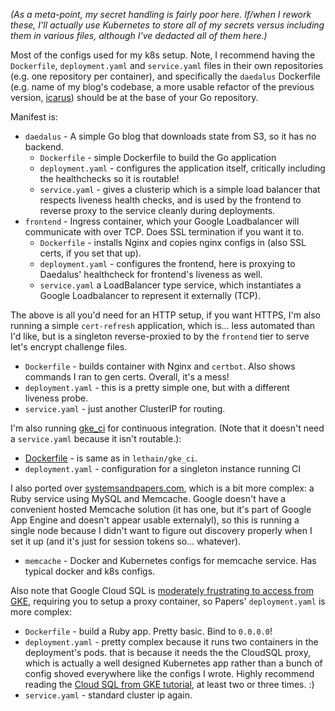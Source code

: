 *(As a meta-point, my secret handling is fairly poor here. If/when I rework these,
I'll actually use Kubernetes to store all of my secrets versus including them in various
files, although I've dedacted all of them here.)*

Most of the configs used for my k8s setup.
Note, I recommend having the `Dockerfile`, `deployment.yaml` and `service.yaml` files
in their own repositories (e.g. one repository per container), and specifically the
`daedalus` Dockerfile (e.g. name of my blog's codebase, a more usable refactor of the previous version,
[icarus](https://github.com/lethain/icarus)) should be at the base of your Go repository.

Manifest is:

* `daedalus` - A simple Go blog that downloads state from S3, so it has no backend.
    * `Dockerfile` - simple Dockerfile to build the Go application
    * `deployment.yaml` - configures the application itself, critically including the healthchecks so it is routable!
    * `service.yaml` - gives a clusterip which is a simple load balancer that respects liveness health checks,
        and is used by the frontend to reverse proxy to the service cleanly during deployments.
* `frontend` - Ingress container, which your Google Loadbalancer will communicate with over TCP. Does SSL termination if you want it to.
    * `Dockerfile` - installs Nginx and copies nginx configs in (also SSL certs, if you set that up).
    * `deployment.yaml` - configures the frontend, here is proxying to Daedalus' healthcheck for frontend's liveness as well.
    * `service.yaml` a LoadBalancer type service, which instantiates a Google Loadbalancer to represent it externally (TCP).


The above is all you'd need for an HTTP setup, if you want HTTPS, I'm also running a simple `cert-refresh` application,
which is... less automated than I'd like, but is a singleton reverse-proxied to by the `frontend` tier to serve let's encrypt
challenge files.

* `Dockerfile` - builds container with Nginx and `certbot`. Also shows commands I ran to gen certs.
    Overall, it's a mess!
* `deployment.yaml` - this is a pretty simple one, but with a different liveness probe.
* `service.yaml` - just another ClusterIP for routing.

I'm also running [gke_ci](https://github.com/lethain/gke_ci) for continuous integration.
(Note that it doesn't need a `service.yaml` because it isn't routable.):

  * [Dockerfile](https://github.com/lethain/gke_ci) - is same as in `lethain/gke_ci`.
  *  `deployment.yaml` - configuration for a singleton instance running CI

I also ported over [systemsandpapers.com](https://systemsandpapers.com/), which is a bit more complex:
a Ruby service using MySQL and Memcache. Google doesn't have a convenient hosted Memcache solution
(it has one, but it's part of Google App Engine and doesn't appear usable externalyl), so this is running
a single node because I didn't want to figure out discovery properly when I set it up (and it's just for
session tokens so... whatever).

* `memcache` - Docker and Kubernetes configs for memcache service. Has typical docker and k8s configs.

Also note that Google Cloud SQL is [moderately frustrating to access from GKE](https://cloud.google.com/sql/docs/mysql/connect-container-engine),
requiring you to setup a proxy container, so Papers' `deployment.yaml` is more complex:

* `Dockerfile` - build a Ruby app. Pretty basic. Bind to `0.0.0.0`!
* `deployment.yaml` - pretty complex because it runs two containers in the deployment's pods.
    that is because it needs the the CloudSQL proxy, which is actually a well designed
    Kubernetes app rather than a bunch of config shoved everywhere like the configs I wrote.
    Highly recommend reading the [Cloud SQL from GKE tutorial](https://cloud.google.com/sql/docs/mysql/connect-container-engine),
    at least two or three times. :)
* `service.yaml` - standard cluster ip again.



